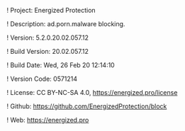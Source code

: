 ! Project: Energized Protection

! Description: ad.porn.malware blocking.

! Version: 5.2.0.20.02.057.12

! Build Version: 20.02.057.12

! Build Date: Wed, 26 Feb 20 12:14:10

! Version Code: 0571214

! License: CC BY-NC-SA 4.0, https://energized.pro/license

! Github: https://github.com/EnergizedProtection/block

! Web: https://energized.pro
